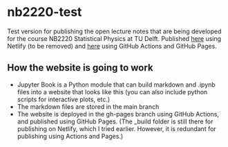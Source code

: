 # nb2220-test
Test version for publishing the open lecture notes that are being developed for the course NB2220 Statistical Physics at TU Delft. Published [here](https://nb2220-test.netlify.app/intro.html) using Netlify (to be removed) and [here](https://lucasdekam.github.io/nb2220-test/) using GitHub Actions and GitHub Pages.

## How the website is going to work
* Jupyter Book is a Python module that can build markdown and .ipynb files into
a website that looks like this (you can also include python scripts for
interactive plots, etc.)
* The markdown files are stored in the main branch
* The website is deployed in the gh-pages branch using GitHub Actions, and published using GitHub Pages. (The \_build folder is still there for publishing on Netlify, which I tried earlier. However, it is redundant for publishing using Actions and Pages.) 
